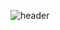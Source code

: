 
![header](https://capsule-render.vercel.app/api?type=wave&color=auto&height=300&section=header&text=Hyeongjun%20github&fontSize=90)
